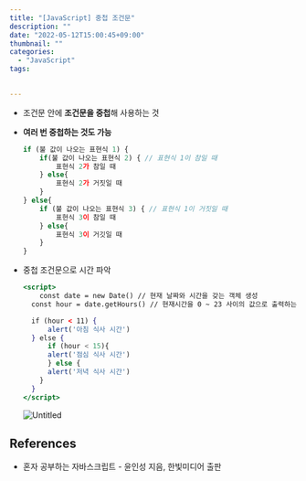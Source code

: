 ```yaml
---
title: "[JavaScript] 중첩 조건문"
description: ""
date: "2022-05-12T15:00:45+09:00"
thumbnail: ""
categories:
  - "JavaScript"
tags:
 

---
```

<!--more-->

- 조건문 안에 **조건문을 중첩**해 사용하는 것
- **여러 번 중첩하는 것도 가능**
    
    ```jsx
    if (불 값이 나오는 표현식 1) {
    	if(불 값이 나오는 표현식 2) { // 표현식 1이 참일 때
    		표현식 2가 참일 때
    	} else{
    		표현식 2가 거짓일 때
    	}
    } else{
    	if (불 값이 나오는 표현식 3) { // 표현식 1이 거짓일 때
    		표현식 3이 참일 때
    	} else{
    		표현식 3이 거깃일 때
    	}
    }
    ```
    
- 중첩 조건문으로 시간 파악
    
    ```jsx
    <script>
    	const date = new Date() // 현재 날짜와 시간을 갖는 객체 생성
      const hour = date.getHours() // 현재시간을 0 ~ 23 사이의 값으로 출력하는 메소드
    
      if (hour < 11) {
    	  alert('아침 식사 시간')
      } else {
    	  if (hour < 15){
    	  alert('점심 식사 시간')
    	  } else {
    	  alert('저녁 식사 시간')
        }
      }
    </script>
    ```
    
    ![Untitled](/images/lang_javascript/JavaScript_중첩_조건문/Untitled.png)
    

## References

- 혼자 공부하는 자바스크립트 - 윤인성 지음, 한빛미디어 출판